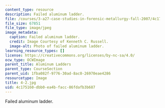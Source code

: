 ```yaml
---
content_type: resource
description: Failed aluminum ladder.
file: /courses/3-a27-case-studies-in-forensic-metallurgy-fall-2007/4c175160dbb0ea4bfacc86fdafb3b687_4-2.jpg
file_size: 67851
file_type: image/jpeg
image_metadata:
  caption: Failed aluminum ladder.
  credit: Image Courtesy of Kenneth C. Russell.
  image-alt: Photo of failed aluminum ladder.
learning_resource_types: []
license: https://creativecommons.org/licenses/by-nc-sa/4.0/
ocw_type: OCWImage
parent_title: Aluminum Ladders
parent_type: CourseSection
parent_uid: 1fba082f-9776-30ad-8ac0-26970eae4286
resourcetype: Image
title: 4-2.jpg
uid: 4c175160-dbb0-ea4b-facc-86fdafb3b687
---
```

Failed aluminum ladder.